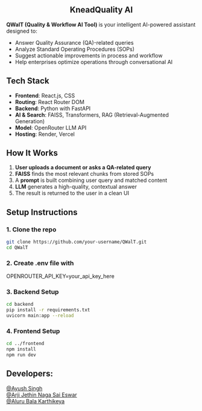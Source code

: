 <h2 align="center">KneadQuality AI</h2>

**QWalT (Quality & Workflow AI Tool)** is your intelligent AI-powered assistant designed to:

- Answer Quality Assurance (QA)-related queries
- Analyze Standard Operating Procedures (SOPs)
- Suggest actionable improvements in process and workflow
- Help enterprises optimize operations through conversational AI

## Tech Stack

- **Frontend**: React.js, CSS
- **Routing**: React Router DOM
- **Backend**: Python with FastAPI
- **AI & Search**: FAISS, Transformers, RAG (Retrieval-Augmented Generation)
- **Model**: OpenRouter LLM API
- **Hosting**: Render, Vercel

## How It Works

1. **User uploads a document or asks a QA-related query**
2. **FAISS** finds the most relevant chunks from stored SOPs
3. A **prompt** is built combining user query and matched content
4. **LLM** generates a high-quality, contextual answer
5. The result is returned to the user in a clean UI

## Setup Instructions

### 1. Clone the repo

```bash
git clone https://github.com/your-username/QWalT.git
cd QWalT
```

### 2. Create .env file with

OPENROUTER_API_KEY=your_api_key_here

### 3. Backend Setup

```bash
cd backend
pip install -r requirements.txt
uvicorn main:app --reload
```

### 4. Frontend Setup

```bash
cd ../frontend
npm install
npm run dev
```

## Developers:

<a href="https://github.com/ayushsingh08-ds">@Ayush Singh</a><br>
<a href="https://github.com/ArjiJethin">@Arji Jethin Naga Sai Eswar</a><br>
<a href="https://github.com/alurubalakarthikeya">@Aluru Bala Karthikeya</a>
